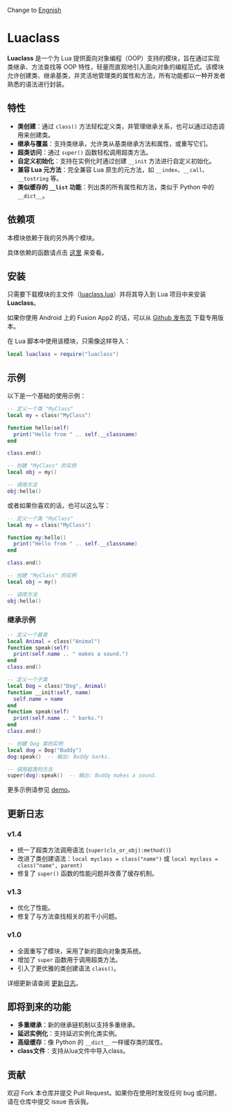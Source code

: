 Change to [Engnish](https://github.com/blanhhy/luaclass/blob/main/README_en.md)

# Luaclass

**Luaclass** 是一个为 Lua 提供面向对象编程（OOP）支持的模块，旨在通过实现类继承、方法查找等 OOP 特性，轻量而直观地引入面向对象的编程范式。该模块允许创建类、继承基类，并灵活地管理类的属性和方法，所有功能都以一种开发者熟悉的语法进行封装。

## 特性

- **类创建**：通过 `class()` 方法轻松定义类，并管理继承关系，也可以通过动态调用来创建类。
- **继承与覆盖**：支持类继承，允许类从基类继承方法和属性，或重写它们。
- **超类访问**：通过 `super()` 函数轻松调用超类方法。
- **自定义初始化**：支持在实例化时通过创建 `__init` 方法进行自定义初始化。
- **兼容 Lua 元方法**：完全兼容 Lua 原生的元方法，如 `__index`、`__call`、`__tostring` 等。
- **类似缓存的 `__list` 功能**：列出类的所有属性和方法，类似于 Python 中的 `__dict__`。

## 依赖项

本模块依赖于我的另外两个模块。

具体依赖的函数请点击 [这里](https://github.com/blanhhy/luaclass/blob/main/requirement.md) 来查看。

## 安装

只需要下载模块的主文件（[luaclass.lua](https://github.com/blanhhy/luaclass/blob/main/luaclass.lua)）并将其导入到 Lua 项目中来安装 **Luaclass**。

如果你使用 Android 上的 Fusion App2 的话，可以从 [Github 发布页](https://github.com/blanhhy/luaclass/releases) 下载专用版本。

在 Lua 脚本中使用该模块，只需像这样导入：

```lua
local luaclass = require("luaclass")
```

## 示例

以下是一个基础的使用示例：

```lua
-- 定义一个类 "MyClass"
local my = class("MyClass")

function hello(self)
  print("Hello from " .. self.__classname)
end

class.end()

-- 创建 "MyClass" 的实例
local obj = my()

-- 调用方法
obj:hello()
```

或者如果你喜欢的话，也可以这么写：

```lua
-- 定义一个类 "MyClass"
local my = class("MyClass")

function my:hello()
  print("Hello from " .. self.__classname)
end

class.end()

-- 创建 "MyClass" 的实例
local obj = my()

-- 调用方法
obj:hello()
```

### 继承示例

```lua
-- 定义一个基类
local Animal = class("Animal")
function speak(self)
  print(self.name .. " makes a sound.")
end
class.end()

-- 定义一个子类
local Dog = class("Dog", Animal)
function __init(self, name)
  self.name = name
end
function speak(self)
  print(self.name .. " barks.")
end
class.end()

-- 创建 Dog 类的实例
local dog = Dog("Buddy")
dog:speak()  -- 输出: Buddy barks.

-- 调用超类的方法
super(dog):speak()  -- 输出: Buddy makes a sound.
```

更多示例请参见 [demo](https://github.com/blanhhy/luaclass/blob/main/demo.lua)。

## 更新日志

### v1.4
- 统一了超类方法调用语法 (`super(cls_or_obj):method()`)
- 改进了类创建语法：`local myclass = class("name")` 或 `local myclass = class("name", parent)`
- 修复了 `super()` 函数的性能问题并改善了缓存机制。

### v1.3
- 优化了性能。
- 修复了与方法查找相关的若干小问题。

### v1.0
- 全面重写了模块，采用了新的面向对象类系统。
- 增加了 `super` 函数用于调用超类方法。
- 引入了更优雅的类创建语法 `class()`。

详细更新请查阅 [更新日志](https://github.com/blanhhy/luaclass/blob/main/changelog.md)。

## 即将到来的功能

- **多重继承**：新的继承链机制以支持多重继承。
- **延迟实例化**：支持延迟实例化类实例。
- **高级缓存**：像 Python 的 `__dict__` 一样缓存类的属性。
- **class文件**：支持从lua文件中导入class。

## 贡献

欢迎 Fork 本仓库并提交 Pull Request。如果你在使用时发现任何 bug 或问题，请在仓库中提交 issue 告诉我。